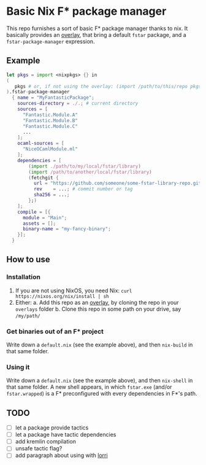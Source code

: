 # Basic Nix F* package manager

This repo furnishes a sort of basic F* package manager thanks to nix. It basically provides an [overlay](https://nixos.wiki/wiki/Overlays), that bring a default `fstar` package, and a `fstar-package-manager` expression.

## Example

```nix
let pkgs = import <nixpkgs> {} in
(
   pkgs # or, if not using the overlay: (import /path/to/this/repo pkgs pkgs)
).fstar-package-manager
  { name = "MyFantasticPackage";
    sources-directory = ./.; # current directory
    sources = [
      "Fantastic.Module.A"
      "Fantastic.Module.B"
      "Fantastic.Module.C"
	  ...
    ];
    ocaml-sources = [
      "NiceOCamlModule.ml"
    ];
    dependencies = [
		(import ./path/to/my/local/fstar/library)
		(import /path/to/another/local/fstar/library)
		(fetchgit {
          url = "https://github.com/someone/some-fstar-library-repo.git";
          rev    = ...; # commit number or tag
          sha256 = ...;
        };)
	];
    compile = [{
      module = "Main";
      assets = [];
      binary-name = "my-fancy-binary";
    }];
  }
```

## How to use

### Installation
1. If you are not using NixOS, you need Nix: `curl https://nixos.org/nix/install | sh`
2. Either:
   a. Add this repo as an [overlay](https://nixos.wiki/wiki/Overlays), by cloning the repo in your `overlays` folder
   b. Clone this repo in some path on your drive, say `/my/path/`

### Get binaries out of an F* project
Write down a `default.nix` (see the example above), and then `nix-build` in that same folder.

### Using it
Write down a `default.nix` (see the example above), and then `nix-shell` in that same folder. A new shell appears, in which `fstar.exe` (and/or `fstar.wrapped`) is a F* preconfigured with every dependencies in F*'s path.

## TODO
 - [ ] let a package provide tactics
 - [ ] let a package have tactic dependencies
 - [ ] add kremlin compilation
 - [ ] unsafe tactic flag?
 - [ ] add paragraph about using with [lorri](https://github.com/target/lorri)
